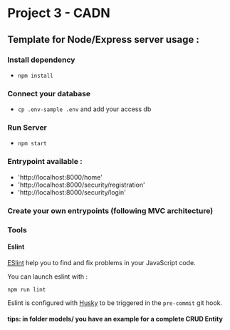 # Project 3 - CADN

## Template for Node/Express server usage :

### Install dependency 
- ```npm install```

### Connect your database
- ```cp .env-sample .env``` and add your access db

### Run Server 
- ```npm start```

### Entrypoint available :
- 'http://localhost:8000/home'
- 'http://localhost:8000/security/registration'
- 'http://localhost:8000/security/login'

### Create your own entrypoints (following MVC architecture)

### Tools

#### Eslint

[ESlint](https://eslint.org/) help you to find and fix problems in your JavaScript code.

You can launch eslint with :
```shell
npm run lint
```

Eslint is configured with [Husky](https://typicode.github.io/husky/#/) to be triggered in the `pre-commit` git hook.

#### tips: in folder models/ you have an example for a complete CRUD Entity
